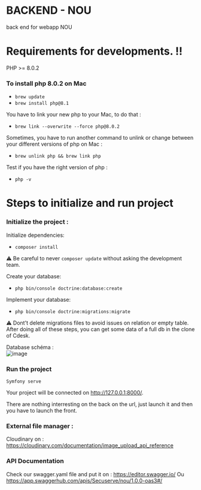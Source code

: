 BACKEND - NOU
========================
back end for webapp NOU  


# Requirements for developments. ‼️    
  
PHP >= 8.0.2    
  
### To install php 8.0.2  on Mac  
- `brew update`  
- `brew install php@8.1`  

You have to link your new php to your Mac, to do that :  
  
- `brew link --overwrite --force php@8.0.2 `  
  
  
Sometimes, you have to run another command to unlink or change between your different versions of php on Mac : 
  
- `brew unlink php && brew link php`
  
Test if you have the right version of php :  
  
- `php -v`     
  
# Steps to initialize and run project  
  
### Initialize the project :  
  
Initialize dependencies:    
- `composer install`  
  
⚠️ Be careful to never `composer update`  without asking the development team.  
  
Create your database:  
- `php bin/console doctrine:database:create`  
  
Implement your database:  
- `php bin/console doctrine:migrations:migrate`

⚠️ Dont't delete migrations files to avoid issues on relation or empty table.  
After doing all of these steps, you can get some data of a full db in the clone of Cdesk.  
  
Database schéma :  
![image](https://user-images.githubusercontent.com/56299873/154643839-510b370c-3dec-43aa-9142-6767ea2a22be.png)
  
### Run the project  
  
`Symfony serve` 

Your project will be connected on http://127.0.0.1:8000/.   

There are nothing interresting on the back on the url, just launch it and then you have to launch the front.

  
### External file manager :
  
Cloudinary on : https://cloudinary.com/documentation/image_upload_api_reference  
  
  
### API Documentation  
  
Check our swagger.yaml file and put it on : https://editor.swagger.io/
Ou https://app.swaggerhub.com/apis/Secuserve/nou/1.0.0-oas3#/



